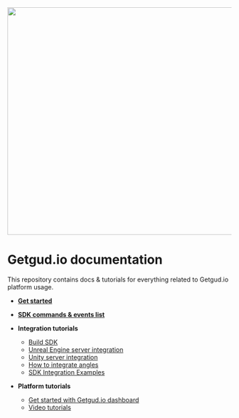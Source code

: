 <div align="center">
  <img style="width: 512px" src="https://getgud-public-content.s3.amazonaws.com/gg-cover.png">
</div>

# Getgud.io documentation

This repository contains docs & tutorials for everything related to Getgud.io platform usage.


- <b>[Get started](https://github.com/getgud-io/getgud-docs/blob/main/get-started.md)</b>
- <b>[SDK commands & events list](https://github.com/getgud-io/getgud-docs/blob/main/1-Integrations/sdk-commands.md)</b>

- <b>Integration tutorials</b>
  * [Build SDK](https://github.com/getgud-io/getgud-docs/blob/main/1-Integrations/cpp-build-instructions.md)
  * [Unreal Engine server integration](https://github.com/getgud-io/getgud-docs/blob/main/1-Integrations/Unreal%20Engine/unreal-engine-integration.md)
  * [Unity server integration](https://github.com/getgud-io/getgud-docs/blob/main/1-Integrations/Unity/unity-integration.md)
  * [How to integrate angles](https://github.com/getgud-io/getgud-docs/blob/main/1-Integrations/getgud-sdk-angles-tutorial.md)
  * [SDK Integration Examples](https://github.com/getgud-io/cpp-getgud-sdk-dev/tree/main/examples)
    
- <b>Platform tutorials</b>
  * [Get started with Getgud.io dashboard](https://github.com/getgud-io/getgud-docs/blob/main/2-Platform/get-started-with-dashboard.md)
  * [Video tutorials](https://www.youtube.com/playlist?list=PLMIGIFMfKUAv4AQHvnv4PzSvmd9dsYk0p)

